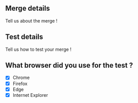 ## Merge details 

Tell us about the merge !

## Test details 

Tell us how to test your merge !

## What browser did you use for the test ?

- [x] Chrome
- [x] Firefox
- [x] Edge
- [x] Internet Explorer